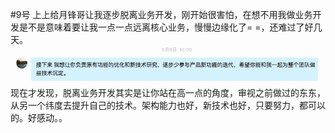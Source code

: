 #9号
上上给月锋哥让我逐步脱离业务开发，刚开始很害怕，在想不用我做业务开发是不是意味着要让我一点一点远离核心业务，慢慢边缘化了= =，还难过了好几天。![](./images/conversation.png)
现在才发现，脱离业务开发其实是让你站在高一点的角度，审视之前做过的东东，从另一个纬度去提升自己的技术。架构能力也好，新技术也好，只要努力，都可以的。好感动。。